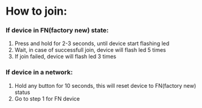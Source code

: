 # How to join:
### If device in FN(factory new) state:
1. Press and hold for 2-3 seconds, until device start flashing led
2. Wait, in case of successfull join, device will flash led 5 times
3. If join failed, device will flash led 3 times

### If device in a network:
1. Hold any button for 10 seconds, this will reset device to FN(factory new) status
2. Go to step 1 for FN device

